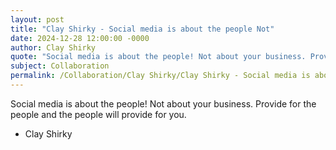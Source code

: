 ```yaml
---
layout: post
title: "Clay Shirky - Social media is about the people Not"
date: 2024-12-28 12:00:00 -0000
author: Clay Shirky
quote: "Social media is about the people! Not about your business. Provide for the people and the people will provide for you."
subject: Collaboration
permalink: /Collaboration/Clay Shirky/Clay Shirky - Social media is about the people Not
---
```


Social media is about the people! Not about your business. Provide for the people and the people will provide for you.

- Clay Shirky
